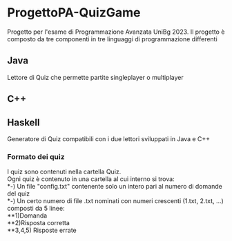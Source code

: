 # ProgettoPA-QuizGame
Progetto per l'esame di Programmazione Avanzata UniBg 2023.
Il progetto è composto da tre componenti in tre linguaggi di programmazione differenti

## Java
Lettore di Quiz che permette partite singleplayer o multiplayer

## C++

## Haskell
Generatore di Quiz compatibili con i due lettori sviluppati in Java e C++

### Formato dei quiz
I quiz sono contenuti nella cartella Quiz.\
Ogni quiz è contenuto in una cartella al cui interno si trova:\
 *-) Un file "config.txt" contenente solo un intero pari al numero di domande del quiz\
 *-) Un certo numero di file .txt nominati con numeri crescenti (1.txt, 2.txt, ...) composti da 5 linee:\
      **1)Domanda\
      **2)Risposta corretta\
  **3,4,5) Risposte errate
